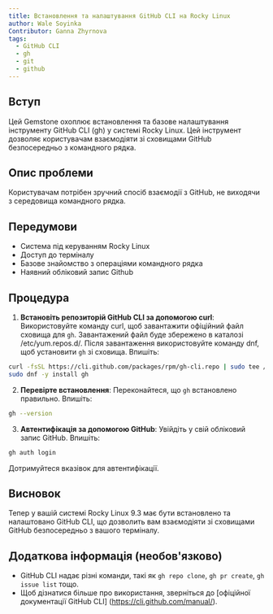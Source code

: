 ```yaml
---
title: Встановлення та налаштування GitHub CLI на Rocky Linux
author: Wale Soyinka
Contributor: Ganna Zhyrnova
tags:
  - GitHub CLI
  - gh
  - git
  - github
---
```


## Вступ

Цей Gemstone охоплює встановлення та базове налаштування інструменту GitHub CLI (gh) у системі Rocky Linux. Цей інструмент дозволяє користувачам взаємодіяти зі сховищами GitHub безпосередньо з командного рядка.

## Опис проблеми

Користувачам потрібен зручний спосіб взаємодії з GitHub, не виходячи з середовища командного рядка.

## Передумови

- Система під керуванням Rocky Linux
- Доступ до терміналу
- Базове знайомство з операціями командного рядка
- Наявний обліковий запис Github

## Процедура

1. **Встановіть репозиторій GitHub CLI за допомогою curl**:
  Використовуйте команду curl, щоб завантажити офіційний файл сховища для `gh`. Завантажений файл буде збережено в каталозі /etc/yum.repos.d/. Після завантаження використовуйте команду dnf, щоб установити `gh` зі сховища. Впишіть:

  ```bash
  curl -fsSL https://cli.github.com/packages/rpm/gh-cli.repo | sudo tee /etc/yum.repos.d/github-cli.repo
  sudo dnf -y install gh
  ```

2. **Перевірте встановлення**:
  Переконайтеся, що `gh` встановлено правильно. Впишіть:

  ```bash
  gh --version
  ```

3. **Автентифікація за допомогою GitHub**:
  Увійдіть у свій обліковий запис GitHub. Впишіть:

  ```bash
  gh auth login
  ```

  Дотримуйтеся вказівок для автентифікації.

## Висновок

Тепер у вашій системі Rocky Linux 9.3 має бути встановлено та налаштовано GitHub CLI, що дозволить вам взаємодіяти зі сховищами GitHub безпосередньо з вашого терміналу.

## Додаткова інформація (необов'язково)

- GitHub CLI надає різні команди, такі як `gh repo clone`, `gh pr create`, `gh issue list` тощо.
- Щоб дізнатися більше про використання, зверніться до [офіційної документації GitHub CLI] (https://cli.github.com/manual/).
